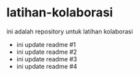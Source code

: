 # latihan-kolaborasi
ini adalah repository untuk latihan kolaborasi

- ini update readme #1
- ini update readme #2
- ini update readme #3
- ini update readme #4
